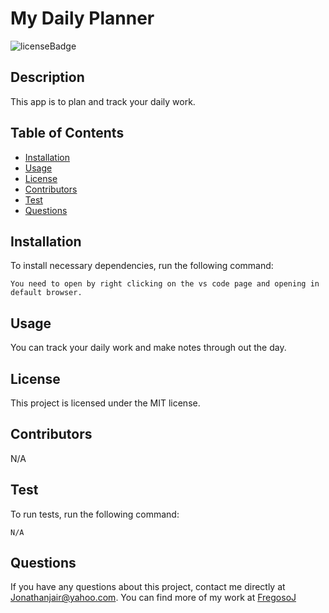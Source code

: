 # My Daily Planner
![licenseBadge](https://img.shields.io/badge/License-MIT-green)
## Description 
This app is to plan and track your daily work.
## Table of Contents
* [Installation](#installation)
* [Usage](#usage)
* [License](#license)
* [Contributors](#contributors)
* [Test](#test)
* [Questions](#questions)
## Installation 
To install necessary dependencies, run the following command: 
```
You need to open by right clicking on the vs code page and opening in default browser.
```
## Usage 
You can track your daily work and make notes through out the day.
## License
      
This project is licensed under the MIT license.
## Contributors
N/A
## Test
To run tests, run the following command: 
```
N/A
```
## Questions
If you have any questions about this project, contact me directly at Jonathanjair@yahoo.com. You can find more of my work at [FregosoJ](https://github.com/FregosoJ/)
